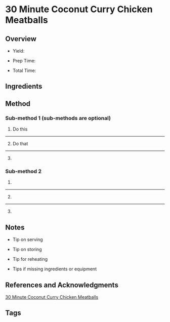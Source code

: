 # 30 Minute Coconut Curry Chicken Meatballs

## Overview

- Yield:

- Prep Time:

- Total Time:

## Ingredients



## Method

### Sub-method 1 (sub-methods are optional)

1. Do this
---
2. Do that
---
3.

### Sub-method 2

1.
---
2.
---
3.

## Notes

- Tip on serving

- Tip on storing

- Tip for reheating

- Tips if missing ingredients or equipment

## References and Acknowledgments

[30 Minute Coconut Curry Chicken Meatballs](https://www.halfbakedharvest.com/30-minute-coconut-curry-chicken-meatballs/#bo-recipe)

## Tags



